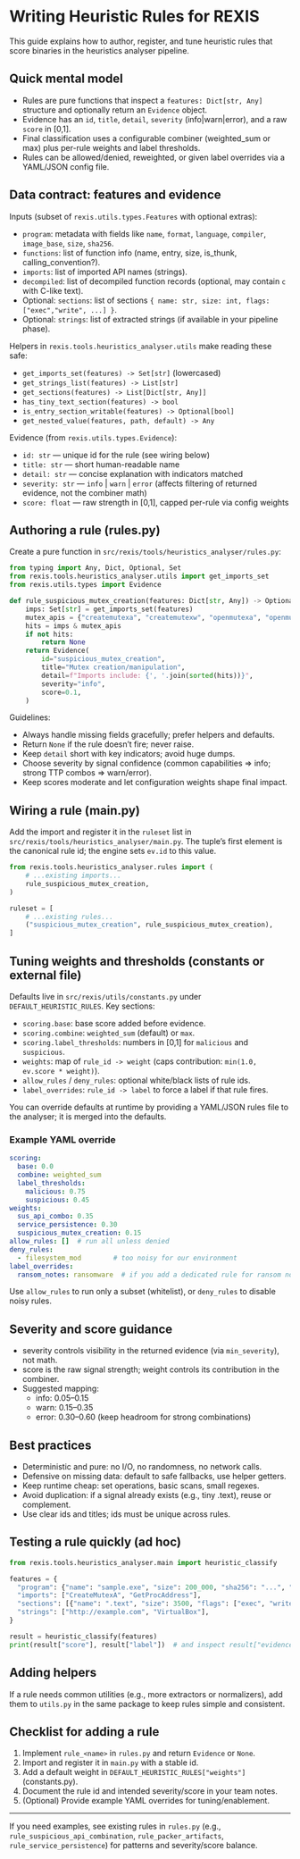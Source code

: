 # Writing Heuristic Rules for REXIS

This guide explains how to author, register, and tune heuristic rules that score binaries in the heuristics analyser pipeline.

## Quick mental model

- Rules are pure functions that inspect a `features: Dict[str, Any]` structure and optionally return an `Evidence` object.
- Evidence has an `id`, `title`, `detail`, `severity` (info|warn|error), and a raw `score` in [0,1].
- Final classification uses a configurable combiner (weighted_sum or max) plus per-rule weights and label thresholds.
- Rules can be allowed/denied, reweighted, or given label overrides via a YAML/JSON config file.

## Data contract: features and evidence

Inputs (subset of `rexis.utils.types.Features` with optional extras):
- `program`: metadata with fields like `name`, `format`, `language`, `compiler`, `image_base`, `size`, `sha256`.
- `functions`: list of function info (name, entry, size, is_thunk, calling_convention?).
- `imports`: list of imported API names (strings).
- `decompiled`: list of decompiled function records (optional, may contain `c` with C-like text).
- Optional: `sections`: list of sections `{ name: str, size: int, flags: ["exec","write", ...] }`.
- Optional: `strings`: list of extracted strings (if available in your pipeline phase).

Helpers in `rexis.tools.heuristics_analyser.utils` make reading these safe:
- `get_imports_set(features) -> Set[str]` (lowercased)
- `get_strings_list(features) -> List[str]`
- `get_sections(features) -> List[Dict[str, Any]]`
- `has_tiny_text_section(features) -> bool`
- `is_entry_section_writable(features) -> Optional[bool]`
- `get_nested_value(features, path, default) -> Any`

Evidence (from `rexis.utils.types.Evidence`):
- `id: str` — unique id for the rule (see wiring below)
- `title: str` — short human-readable name
- `detail: str` — concise explanation with indicators matched
- `severity: str` — `info` | `warn` | `error` (affects filtering of returned evidence, not the combiner math)
- `score: float` — raw strength in [0,1], capped per-rule via config weights

## Authoring a rule (rules.py)

Create a pure function in `src/rexis/tools/heuristics_analyser/rules.py`:

```python
from typing import Any, Dict, Optional, Set
from rexis.tools.heuristics_analyser.utils import get_imports_set
from rexis.utils.types import Evidence

def rule_suspicious_mutex_creation(features: Dict[str, Any]) -> Optional[Evidence]:
    imps: Set[str] = get_imports_set(features)
    mutex_apis = {"createmutexa", "createmutexw", "openmutexa", "openmutexw"}
    hits = imps & mutex_apis
    if not hits:
        return None
    return Evidence(
        id="suspicious_mutex_creation",
        title="Mutex creation/manipulation",
        detail=f"Imports include: {', '.join(sorted(hits))}",
        severity="info",
        score=0.1,
    )
```

Guidelines:
- Always handle missing fields gracefully; prefer helpers and defaults.
- Return `None` if the rule doesn’t fire; never raise.
- Keep `detail` short with key indicators; avoid huge dumps.
- Choose severity by signal confidence (common capabilities => info; strong TTP combos => warn/error).
- Keep scores moderate and let configuration weights shape final impact.

## Wiring a rule (main.py)

Add the import and register it in the `ruleset` list in `src/rexis/tools/heuristics_analyser/main.py`.
The tuple’s first element is the canonical rule id; the engine sets `ev.id` to this value.

```python
from rexis.tools.heuristics_analyser.rules import (
    # ...existing imports...
    rule_suspicious_mutex_creation,
)

ruleset = [
    # ...existing rules...
    ("suspicious_mutex_creation", rule_suspicious_mutex_creation),
]
```

## Tuning weights and thresholds (constants or external file)

Defaults live in `src/rexis/utils/constants.py` under `DEFAULT_HEURISTIC_RULES`.
Key sections:
- `scoring.base`: base score added before evidence.
- `scoring.combine`: `weighted_sum` (default) or `max`.
- `scoring.label_thresholds`: numbers in [0,1] for `malicious` and `suspicious`.
- `weights`: map of `rule_id -> weight` (caps contribution: `min(1.0, ev.score * weight)`).
- `allow_rules` / `deny_rules`: optional white/black lists of rule ids.
- `label_overrides`: `rule_id -> label` to force a label if that rule fires.

You can override defaults at runtime by providing a YAML/JSON rules file to the analyser; it is merged into the defaults.

### Example YAML override

```yaml
scoring:
  base: 0.0
  combine: weighted_sum
  label_thresholds:
    malicious: 0.75
    suspicious: 0.45
weights:
  sus_api_combo: 0.35
  service_persistence: 0.30
  suspicious_mutex_creation: 0.15
allow_rules: []  # run all unless denied
deny_rules:
  - filesystem_mod        # too noisy for our environment
label_overrides:
  ransom_notes: ransomware  # if you add a dedicated rule for ransom notes
```

Use `allow_rules` to run only a subset (whitelist), or `deny_rules` to disable noisy rules.

## Severity and score guidance

- severity controls visibility in the returned evidence (via `min_severity`), not math.
- score is the raw signal strength; weight controls its contribution in the combiner.
- Suggested mapping:
  - info: 0.05–0.15
  - warn: 0.15–0.35
  - error: 0.30–0.60 (keep headroom for strong combinations)

## Best practices

- Deterministic and pure: no I/O, no randomness, no network calls.
- Defensive on missing data: default to safe fallbacks, use helper getters.
- Keep runtime cheap: set operations, basic scans, small regexes.
- Avoid duplication: if a signal already exists (e.g., tiny .text), reuse or complement.
- Use clear ids and titles; ids must be unique across rules.

## Testing a rule quickly (ad hoc)

```python
from rexis.tools.heuristics_analyser.main import heuristic_classify

features = {
  "program": {"name": "sample.exe", "size": 200_000, "sha256": "...", "format": "pe", "language": "x86", "compiler": "msvc", "image_base": "0x400000"},
  "imports": ["CreateMutexA", "GetProcAddress"],
  "sections": [{"name": ".text", "size": 3500, "flags": ["exec", "write"]}],
  "strings": ["http://example.com", "VirtualBox"],
}

result = heuristic_classify(features)
print(result["score"], result["label"])  # and inspect result["evidence"]
```

## Adding helpers

If a rule needs common utilities (e.g., more extractors or normalizers), add them to `utils.py` in the same package to keep rules simple and consistent.

## Checklist for adding a rule

1) Implement `rule_<name>` in `rules.py` and return `Evidence` or `None`.
2) Import and register it in `main.py` with a stable id.
3) Add a default weight in `DEFAULT_HEURISTIC_RULES["weights"]` (constants.py).
4) Document the rule id and intended severity/score in your team notes.
5) (Optional) Provide example YAML overrides for tuning/enablement.

---

If you need examples, see existing rules in `rules.py` (e.g., `rule_suspicious_api_combination`, `rule_packer_artifacts`, `rule_service_persistence`) for patterns and severity/score balance.
